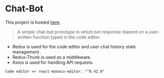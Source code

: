 # Chat-Bot

This project is hosted [here](https://shailander.github.io/Chat-Bot/).

> A simple chat-bot prototype in which bot response depend on a user-written function typed in the code editor.

- Redux is used for the code editor and user chat history state management .
- Redux-Thunk is used as a middleware.
- Axios is used for handling API requests.

```
Code editor => react-monaco-editor: "^0.42.0"
```
